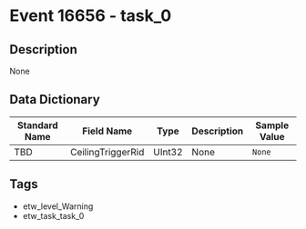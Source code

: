 # Event 16656 - task_0

## Description
None

## Data Dictionary
|Standard Name|Field Name|Type|Description|Sample Value|
|---|---|---|---|---|
|TBD|CeilingTriggerRid|UInt32|None|`None`|

## Tags
* etw_level_Warning
* etw_task_task_0